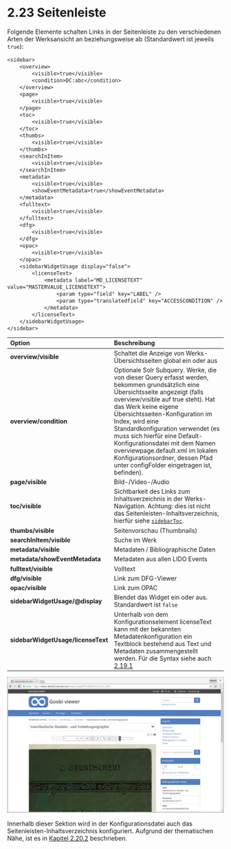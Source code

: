 # 2.23 Seitenleiste

Folgende Elemente schalten Links in der Seitenleiste zu den verschiedenen Arten der Werksansicht an beziehungsweise ab \(Standardwert ist jeweils `true`\):

```markup
<sidebar>
    <overview>
        <visible>true</visible>
        <condition>DC:abc</condition>
    </overview>
    <page>
        <visible>true</visible>
    </page>
    <toc>
        <visible>true</visible>
    </toc>
    <thumbs>
        <visible>true</visible>
    </thumbs>
    <searchInItem>
        <visible>true</visible>
    </searchInItem>
    <metadata>
        <visible>true</visible>
        <showEventMetadata>true</showEventMetadata>
    </metadata>
    <fulltext>
        <visible>true</visible>
    </fulltext>
    <dfg>
        <visible>true</visible>
    </dfg>
    <opac>
        <visible>true</visible>
    </opac>
    <sidebarWidgetUsage display="false">
        <licenseText>
            <metadata label="MD_LICENSETEXT" value="MASTERVALUE_LICENSETEXT">
                <param type="field" key="LABEL" />
                <param type="translatedfield" key="ACCESSCONDITION" />
            </metadata>
        </licenseText>
    </sidebarWidgetUsage>
</sidebar>
```

| **Option** | Beschreibung |
| :--- | :--- |
| **overview/visible** | Schaltet die Anzeige von Werks-Übersichtsseiten global ein oder aus |
| **overview/condition** | Optionale Solr Subquery. Werke, die von dieser Query erfasst werden, bekommen grundsätzlich eine Übersichtsseite angezeigt \(falls overview/visible auf true steht\). Hat das Werk keine eigene Übersichtsseiten-Konfiguration im Index, wird eine Standardkonfiguration verwendet \(es muss sich hierfür eine Default-Konfigurationsdatei mit dem Namen overviewpage.default.xml im lokalen Konfigurationsordner, dessen Pfad unter configFolder eingetragen ist, befinden\). |
| **page/visible** | Bild-/Video-/Audio |
| **toc/visible** | Sichtbarkeit des Links zum Inhaltsverzeichnis in der Werks-Navigation. Achtung: dies ist nicht das Seitenleisten-Inhaltsverzeichnis, hierfür siehe [`sidebarToc`](2.20/2.20.2.md). |
| **thumbs/visible** | Seitenvorschau \(Thumbnails\) |
| **searchInItem/visible** | Suche im Werk |
| **metadata/visible** | Metadaten / Bibliographische Daten |
| **metadata/showEventMetadata** | Metadaten aus allen LIDO Events |
| **fulltext/visible** | Volltext |
| **dfg/visible** | Link zum DFG-Viewer |
| **opac/visible** | Link zum OPAC |
| **sidebarWidgetUsage/@display** | Blendet das Widget ein oder aus. Standardwert ist `false` |
| **sidebarWidgetUsage/licenseText** | Unterhalb von dem Konfigurationselement licenseText kann mit der bekannten Metadatenkonfiguration ein Textblock bestehend aus Text und Metadaten zusammengestellt werden. Für die Syntax siehe auch [2.19.1](2.19/2.19.1.md) |

![Konfiguration im Widget &quot;Ansicht&quot; in der Seitenleiste ](../.gitbook/assets/seitenleiste%20%281%29.png)

Innerhalb dieser Sektion wird in der Konfigurationsdatei auch das Seitenleisten-Inhaltsverzeichnis konfiguriert. Aufgrund der thematischen Nähe, ist es in [Kapitel  2.20.2](2.20/2.20.2.md) beschrieben.


